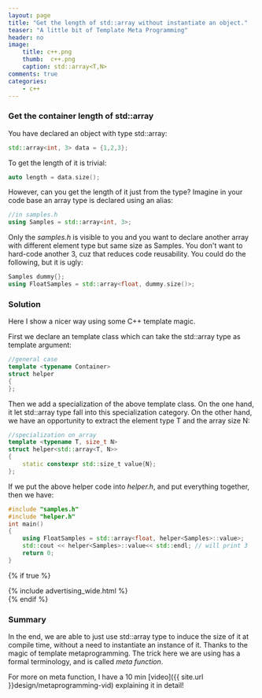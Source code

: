 ```yaml
---
layout: page
title: "Get the length of std::array without instantiate an object."
teaser: "A little bit of Template Meta Programming"
header: no
image:
    title: c++.png
    thumb:  c++.png
    caption: std::array<T,N> 
comments: true
categories:
    - c++
---
```


### Get the container length of std::array

You have declared an object with type std::array:

```cpp
std::array<int, 3> data = {1,2,3}; 
```

To get the length of it is trivial:

```cpp
auto length = data.size(); 
```

However, can you get the length of it just from the type? Imagine in your code base an array type is declared using an alias:

```cpp
//in samples.h
using Samples = std::array<int, 3>;
```

Only the *samples.h* is visible to you and you want to declare another array with different element type but same size as Samples. You don't want to hard-code another 3, cuz that reduces code reusability.
You could do the following, but it is ugly:

```cpp
Samples dummy{};
using FloatSamples = std::array<float, dummy.size()>;
```

### Solution
Here I show a nicer way using some C++ template magic.

First we declare an template class which can take the std::array type as template argument: 

```cpp
//general case
template <typename Container>
struct helper
{
};
```

Then we add a specialization of the above template class. On the one hand, it let std::array type fall into this specialization category. On the other hand, we have an opportunity to extract the element type T and the array size N:

```cpp 
//specialization on array
template <typename T, size_t N>
struct helper<std::array<T, N>>
{
	static constexpr std::size_t value{N};
};
```

If we put the above helper code into *helper.h*, and put everything together, then we have:

```cpp
#include "samples.h"
#include "helper.h"
int main()
{
	using FloatSamples = std::array<float, helper<Samples>::value>;
	std::cout << helper<Samples>::value<< std::endl; // will print 3
	return 0;
}
```

{% if true %}
<div class="ads">
{% include advertising_wide.html %}
</div><!-- /.ads -->
{% endif %}


### Summary

In the end, we are able to just use std::array type to induce the size of it at compile time, without a need to instantiate an instance of it. Thanks to the magic of template metaprogramming.
The trick here we are using has a formal terminology, and is called *meta function*. 

For more on meta function, I have a 10 min [video]({{ site.url }}design/metaprogramming-vid) explaining it in detail!

[1]: https://docs.google.com/presentation/d/e/2PACX-1vQwrivdqqBR8teLQ7prKtiDyMLSqgGBzTxfQ6BKXPVvpFpLRUQOmqTm57LEMIy3IIK14RTLcBcT-PCO/pub?start=false&loop=false&delayms=60000&slide=id.g1a727d4a2c_0_814
[2]: https://i.stack.imgur.com/lV7Ty.jpg
[3]: http://machinelearningmechanic.com/deep_learning/2019/09/04/cross-entropy-loss-derivative.html
[4]: https://www.tensorflow.org/tutorials/quickstart/beginner
[5]: https://i.stack.imgur.com/uGw1c.jpg


